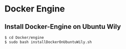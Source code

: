 # Docker Engine

## Install Docker-Engine on Ubuntu Wily
```sh
$ cd Docker/engine
$ sudo bash installDockerOnUbuntuWily.sh
```
